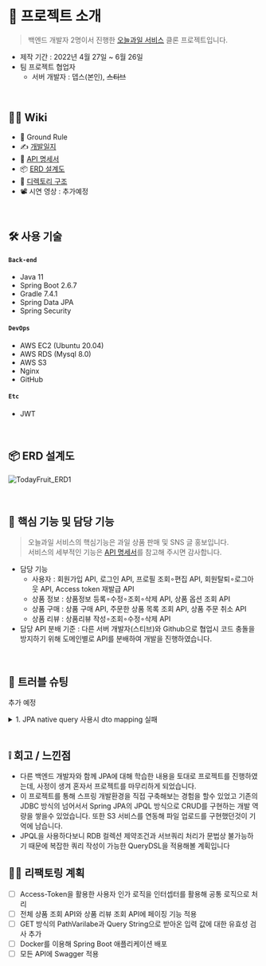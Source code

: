 
# 📝 프로젝트 소개
> 백엔드 개발자 2명이서 진행한 [오늘과일 서비스](https://www.cuma.co.kr/) 클론 프로젝트입니다.  
- 제작 기간 : 2022년 4월 27일 ~ 6월 26일 
- 팀 프로젝트 협업자  
    - 서버 개발자 : 뎁스(본인), ~~스티브~~

</br>

## 💁‍♂️ Wiki
- 📌 Ground Rule
- ✍ [개발일지](추가예정)
- 📰 [API 명세서](https://docs.google.com/spreadsheets/d/1j0TwTTBAfpImfMHDNU-MxWzNfHTtMLbpIxqJPdOMmJY/edit#gid=1272810478)
- 📦 [ERD 설계도](https://user-images.githubusercontent.com/62496215/180647907-2412c611-a51b-47ac-b05d-91b174fe0f85.png)  
- 📁 [디렉토리 구조](https://github.com/gusdn7142/TodayFruit_Clone_Server/wiki/%F0%9F%93%81-Directory-Structure)
- 📽 시연 영상 : 추가예정


</br>

## 🛠 사용 기술
#### `Back-end`
  - Java 11
  - Spring Boot 2.6.7
  - Gradle 7.4.1
  - Spring Data JPA
  - Spring Security
#### `DevOps`  
  - AWS EC2 (Ubuntu 20.04)  
  - AWS RDS (Mysql 8.0)
  - AWS S3 
  - Nginx
  - GitHub
#### `Etc`  
  - JWT

</br>

## 📦 ERD 설계도
![TodayFruit_ERD1](https://user-images.githubusercontent.com/62496215/180647907-2412c611-a51b-47ac-b05d-91b174fe0f85.png)



</br>

## 🔎 핵심 기능 및 담당 기능
>오늘과일 서비스의 핵심기능은 과일 상품 판매 및 SNS 글 홍보입니다.  
>서비스의 세부적인 기능은 [API 명세서](https://docs.google.com/spreadsheets/d/1j0TwTTBAfpImfMHDNU-MxWzNfHTtMLbpIxqJPdOMmJY/edit#gid=1272810478)를 참고해 주시면 감사합니다.   
- 담당 기능  
    - 사용자 : 회원가입 API, 로그인 API, 프로필 조회∘편집 API, 회원탈퇴∘로그아웃 API, Access token 재발급 API 
    - 상품 정보 : 상품정보 등록∘수정∘조회∘삭제 API, 상품 옵션 조회 API     
    - 상품 구매 : 상품 구매 API, 주문한 상품 목록 조회 API, 상품 주문 취소 API
    - 상품 리뷰 : 상품리뷰 작성∘조회∘수정∘삭제 API
- 담당 API 분배 기준 : 다른 서버 개발자(스티브)와 Github으로 협업시 코드 충돌을 방지하기 위해 도메인별로 API를 분배하여 개발을 진행하였습니다.  



</br>

## 🌟 트러블 슈팅
추가 예정

<details>
<summary> 1. JPA native query 사용시 dto mapping 실패 </summary>
<div markdown="1">

- **Issue** : JPA native query 사용시 dto mapping에 실패하는 문제가 발생하였습니다.  
![Untitled (24)](https://user-images.githubusercontent.com/62496215/205444000-8700df2a-cd42-4f2b-8b36-a3258ed4998e.png)
- **Problem** : user 테이블의 칼럼들을 조회하는 과정에서 쿼리의 칼럼들과 GetUserRes.java (DTO 클래스)의 멤버 변수들이 매핑 되지 않는 문제가 발생하였습니다.  
- **Solution1** : GetUserRes.java(DTO 클래스) 파일을 interface 타입으로 변경 후 각 칼럼과 매핑될 getter() 함수를 직접 생성  
  ```sql
      public interface GetUserRes {
            Long getId();
            String getImage();
            String getNickName();
            String getIntroduction();
            String getEmail();
      }
  ```    
- **Solution2** :  @Query 쿼리문의 nativeQuery 속성을 false로 바꾸어 JPQL을 사용하고 new 키워드를 통해 GetUserRes.java(DTO 클래스)를 매핑할 수 있습니다.  
  ```sql
     @Query(value="select new com.todayfruit.src.user.model.GetUserRes(id, image, nickName, introduction, email) from User where id = :id", nativeQuery = false)   
     GetUserRes getUser(@Param("id") Long userId); 
  ```    
</div>
</details>



</br>

## ❕ 회고 / 느낀점
- 다른 백엔드 개발자와 함께 JPA에 대해 학습한 내용을 토대로 프로젝트를 진행하였는데, 사정이 생겨 혼자서 프로젝트를 마무리하게 되었습니다.
- 이 프로젝트를 통해 스프링 개발환경을 직접 구축해보는 경험을 할수 있었고 기존의 JDBC 방식의 넘어서서 Spring JPA의 JPQL 방식으로 CRUD를 구현하는 개발 역량을 쌓을수 있었습니다. 또한 S3 서비스를 연동해 파일 업로드를 구현했던것이 기억에 남습니다.
- JPQL을 사용하다보니 RDB 컬렉션 제약조건과 서브쿼리 처리가 문법상 불가능하기 때문에 복잡한 쿼리 작성이 가능한 QueryDSL을 적용해볼 계획입니다



## 👩‍💻 리팩토링 계획
- [ ] Access-Token을 활용한 사용자 인가 로직을 인터셉터를 활용해 공통 로직으로 처리
- [ ] 전체 상품 조회 API와 상품 리뷰 조회 API에 페이징 기능 적용 
- [ ] GET 방식의 PathVarilabe과 Query String으로 받아온 입력 값에 대한 유효성 검사 추가  
- [ ] Docker를 이용해 Spring Boot 애플리케이션 배포
- [ ] 모든 API에 Swagger 적용
